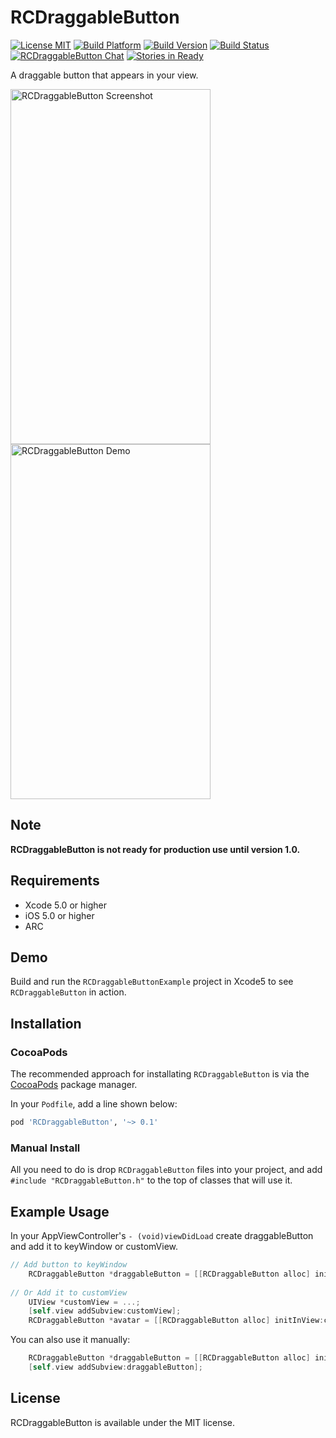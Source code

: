 # RCDraggableButton

[![License MIT](https://go-shields.herokuapp.com/license-MIT-blue.png)](https://github.com/RidgeCorn/RCDraggableButton/blob/master/LICENSE)
[![Build Platform](https://cocoapod-badges.herokuapp.com/p/RCDraggableButton/badge.png)](https://github.com/RidgeCorn/RCDraggableButton)
[![Build Version](https://cocoapod-badges.herokuapp.com/v/RCDraggableButton/badge.png)](https://github.com/RidgeCorn/RCDraggableButton)
[![Build Status](https://travis-ci.org/RidgeCorn/RCDraggableButton.png?branch=master)](https://travis-ci.org/RidgeCorn/RCDraggableButton)
[![RCDraggableButton Chat](https://badges.gitter.im/RidgeCorn/RCDraggableButton.png)](https://gitter.im/RidgeCorn/RCDraggableButton)
[![Stories in Ready](https://badge.waffle.io/RidgeCorn/RCDraggableButton.png?label=ready)](https://waffle.io/RidgeCorn/RCDraggableButton)

A draggable button that appears in your view.

<img src="https://github.com/RidgeCorn/RCDraggableButton/raw/master/Screenshot.png" alt="RCDraggableButton Screenshot" width="320" height="568" />
<img src="https://github.com/RidgeCorn/RCDraggableButton/raw/master/Demo.gif" alt="RCDraggableButton Demo" width="320" height="568" />

## Note

**RCDraggableButton is not ready for production use until version 1.0.**


## Requirements
* Xcode 5.0 or higher
* iOS 5.0 or higher
* ARC


## Demo

Build and run the `RCDraggableButtonExample` project in Xcode5 to see `RCDraggableButton` in action.


## Installation

### CocoaPods

The recommended approach for installating `RCDraggableButton` is via the [CocoaPods](http://cocoapods.org/) package manager.

In your `Podfile`, add a line shown below:

``` bash
pod 'RCDraggableButton', '~> 0.1'
```

### Manual Install

All you need to do is drop `RCDraggableButton` files into your project, and add `#include "RCDraggableButton.h"` to the top of classes that will use it.


## Example Usage

In your AppViewController's `- (void)viewDidLoad` create draggableButton and add it to keyWindow or customView.

```objective-c
// Add button to keyWindow
	RCDraggableButton *draggableButton = [[RCDraggableButton alloc] initInKeyWindowWithFrame:CGRectMake(0, 100, 60, 60)];
	
// Or Add it to customView
	UIView *customView = ...;
    [self.view addSubview:customView];
    RCDraggableButton *avatar = [[RCDraggableButton alloc] initInView:customView WithFrame:CGRectMake(120, 120, 60, 60)];
```

You can also use it manually:

```objective-c
	RCDraggableButton *draggableButton = [[RCDraggableButton alloc] initWithFrame:CGRectMake(0, 100, 60, 60)];
	[self.view addSubview:draggableButton];
```

## License

RCDraggableButton is available under the MIT license.
